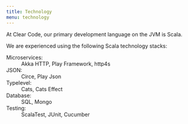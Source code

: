```yaml
---
title: Technology
menu: technology
---
```

       
At Clear Code, our primary development language on the JVM is Scala.

We are experienced using the following Scala technology stacks:

<dl class="technology">
  <dt>Microservices:</dt>
  <dd>Akka HTTP, Play Framework, http4s</dd>
  <dt>JSON:</dt>
  <dd>Circe, Play Json</dd>
  <dt>Typelevel:</dt>
  <dd>Cats, Cats Effect</dd>
  <dt>Database:</dt>
  <dd>SQL, Mongo</dd>
  <dt>Testing:</dt>
  <dd>ScalaTest, JUnit, Cucumber</dd>
</dl>
